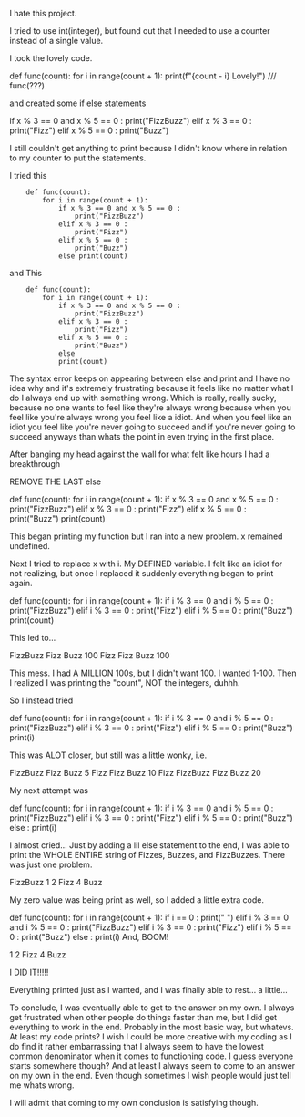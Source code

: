 I hate this project.

I tried to use int(integer), but found out that I needed to use a counter instead of a single value.

I took the lovely code.

def func(count):
  for i in range(count + 1):
    print(f"{count - i} Lovely!")
///
func(???)

and created some if else statements

if x % 3 == 0 and x % 5 == 0 :
           print("FizzBuzz")
       elif x % 3 == 0 :
           print("Fizz")
       elif x % 5 == 0 :
           print("Buzz")



I still couldn't get anything to print because I didn't know where in relation to my counter to put the statements.

I tried this

        def func(count):
            for i in range(count + 1):
                if x % 3 == 0 and x % 5 == 0 :
                    print("FizzBuzz")
                elif x % 3 == 0 :
                    print("Fizz")
                elif x % 5 == 0 :
                    print("Buzz")
                else print(count)

and This


        def func(count):
            for i in range(count + 1):
                if x % 3 == 0 and x % 5 == 0 :
                    print("FizzBuzz")
                elif x % 3 == 0 :
                    print("Fizz")
                elif x % 5 == 0 :
                    print("Buzz")
                else
                print(count)

The syntax error keeps on appearing between else and print and I have no idea why and it's extremely frustrating because it feels like no matter what I do I always end up with something wrong. Which is really, really sucky, because no one wants to feel like they're always wrong because when you feel like you're always wrong you feel like a idiot. And when you feel like an idiot you feel like you're never going to succeed and if you're never going to succeed anyways than whats the point in even trying in the first place.


After banging my head against the wall for what felt like hours I had a breakthrough

REMOVE THE LAST else

def func(count):
    for i in range(count + 1):
        if x % 3 == 0 and x % 5 == 0 :
            print("FizzBuzz")
        elif x % 3 == 0 :
            print("Fizz")
        elif x % 5 == 0 :
            print("Buzz")
            print(count)

This began printing my function but I ran into a new problem. x remained undefined.

Next I tried to replace x with i. My DEFINED variable. I felt like an idiot for not realizing, but once I replaced it suddenly everything began to print again.

def func(count):
    for i in range(count + 1):
        if i % 3 == 0 and i % 5 == 0 :
            print("FizzBuzz")
        elif i % 3 == 0 :
            print("Fizz")
        elif i % 5 == 0 :
            print("Buzz")
            print(count)

This led to...

FizzBuzz
Fizz
Buzz
100
Fizz
Fizz
Buzz
100

This mess.
I had A MILLION 100s, but I didn't want 100. I wanted 1-100. Then I realized I was printing the "count", NOT the integers, duhhh.

So I instead tried

def func(count):
    for i in range(count + 1):
        if i % 3 == 0 and i % 5 == 0 :
            print("FizzBuzz")
        elif i % 3 == 0 :
            print("Fizz")
        elif i % 5 == 0 :
            print("Buzz")
            print(i)

This was ALOT closer, but still was a little wonky, i.e.

FizzBuzz
Fizz
Buzz
5
Fizz
Fizz
Buzz
10
Fizz
FizzBuzz
Fizz
Buzz
20

My next attempt was

def func(count):
    for i in range(count + 1):
        if i % 3 == 0 and i % 5 == 0 :
            print("FizzBuzz")
        elif i % 3 == 0 :
            print("Fizz")
        elif i % 5 == 0 :
            print("Buzz")
        else :
            print(i)

I almost cried...
Just by adding a lil else statement to the end, I was able to print the WHOLE ENTIRE string of Fizzes, Buzzes, and FizzBuzzes. There was just one problem.

FizzBuzz
1
2
Fizz
4
Buzz

My zero value was being print as well, so I added a little extra code.

def func(count):
    for i in range(count + 1):
        if i == 0 :
            print(" ")
        elif i % 3 == 0 and i % 5 == 0 :
            print("FizzBuzz")
        elif i % 3 == 0 :
            print("Fizz")
        elif i % 5 == 0 :
            print("Buzz")
        else :
            print(i)
And, BOOM!

1
2
Fizz
4
Buzz

I DID IT!!!!!


Everything printed just as I wanted, and I was finally able to rest... a little...



To conclude, I was eventually able to get to the answer on my own. I always get frustrated when other people do things faster than me, but I did get everything to work in the end. Probably in the most basic way, but whatevs. At least my code prints?
I wish I could be more creative with my coding as I do find it rather embarrassing that I always seem to have the lowest common denominator when it comes to functioning code. I guess everyone starts somewhere though? And at least I always seem to come to an answer on my own in the end. Even though sometimes I wish people would just tell me whats wrong.

I will admit that coming to my own conclusion is satisfying though.
